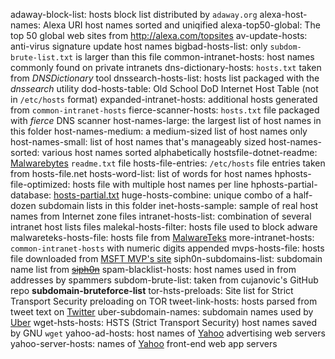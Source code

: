adaway-block-list: hosts block list distributed by `adaway.org`
alexa-host-names: Alexa URI host names sorted and uniqified
alexa-top50-global: The top 50 global web sites from <http://alexa.com/topsites>
av-update-hosts: anti-virus signature update host names
bigbad-hosts-list: only `subdom-brute-list.txt` is larger than this file
common-intranet-hosts: host names commonly found on private intranets
dns-dictionary-hosts: `hosts.txt` taken from *DNSDictionary* tool
dnssearch-hosts-list: hosts list packaged with the *dnssearch* utility
dod-hosts-table: Old School DoD Internet Host Table (not in `/etc/hosts` format)
expanded-intranet-hosts: additional hosts generated from `common-intranet-hosts`
fierce-scanner-hosts: `hosts.txt` file packaged with *fierce* DNS scanner
host-names-large: the largest list of host names in this folder
host-names-medium: a medium-sized list of host names only
host-names-small: list of host names that's manageably sized
host-names-sorted: various host names sorted alphabetically
hostsfile-dotnet-readme: [Malwarebytes](http://hosts-file.net) `readme.txt` file
hosts-file-entries: `/etc/hosts` file entries taken from hosts-file.net
hosts-word-list: list of words for host names
hphosts-file-optimized: hosts file with multiple host names per line
hphosts-partial-database: [hosts-partial.txt](https://hosts-file.net/hphosts-partial.txt)
huge-hosts-combine: unique combo of a half-dozen subdomain lists in this folder 
inet-hosts-sample: sample of real host names from Internet zone files
intranet-hosts-list: combination of several intranet host lists files 
malekal-hosts-filter: hosts file used to block adware
malwareteks-hosts-file: hosts file from [MalwareTeks](http://malwareteks.com)
more-intranet-hosts: `common-intranet-hosts` with numeric digits appended
mvps-hosts-file: hosts file downloaded from [MSFT MVP's site](http://mvps.org)
siph0n-subdomains-list: subdomain name list from [~~siph0n~~](http://siph0n.net)
spam-blacklist-hosts: host names used in from addresses by spammers
subdom-brute-list: taken from cujanovic's GitHub repo __subdomain-bruteforce-list__
tor-hsts-preloads: Site list for Strict Transport Security preloading on TOR
tweet-link-hosts: hosts parsed from tweet text on [Twitter](https://twitter.com)
uber-subdomain-names: subdomain names used by [Uber](https://uber.com)
wget-hsts-hosts: HSTS (Strict Transport Security) host names saved by GNU `wget`
yahoo-ad-hosts: host names of [Yahoo](http://yahoo.com) advertising web servers
yahoo-server-hosts: names of [Yahoo](http://yahoo.com) front-end web app servers
